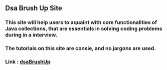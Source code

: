 ## Dsa Brush Up Site
### This site will help users to aquaint with core functionalities of Java collections, that are essentials in solving coding problems during in a interview. 
### The tutorials on this site are consie, and no jargons are used. 
### Link : [dsaBrushUp](https://dsabrushup.netlify.app/)



